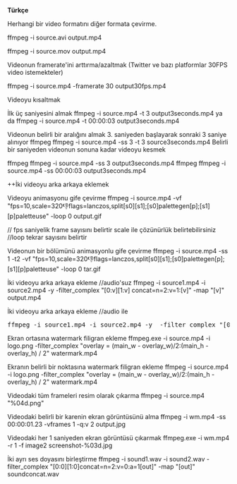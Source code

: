 <b>Türkçe</b>

Herhangi bir video formatını diğer formata çevirme. 

ffmpeg -i source.avi  output.mp4

ffmpeg -i source.mov output.mp4

Videonun framerate'ini arttırma/azaltmak (Twitter ve bazı platformlar 30FPS video istemekteler)

ffmpeg -i source.mp4 -framerate 30 output30fps.mp4

Videoyu kısaltmak

İlk üç saniyesini almak
ffmpeg -i source.mp4 -t 3 output3seconds.mp4
ya da 
ffmpeg -i source.mp4 -t 00:00:03 output3seconds.mp4

Videonun belirli bir aralığını almak
3. saniyeden başlayarak sonraki 3 saniye alınıyor
ffmpeg ffmpeg -i source.mp4 -ss 3 -t 3 source3seconds.mp4
Belirli bir saniyeden videonun sonuna kadar videoyu kesmek

ffmpeg ffmpeg -i source.mp4 -ss 3 output3seconds.mp4
ffmpeg ffmpeg -i source.mp4 -ss 00:00:03 output3seconds.mp4

++İki videoyu arka arkaya eklemek


Videoyu animasyonu gife çevirme
ffmpeg -i source.mp4 -vf "fps=10,scale=320:-1:flags=lanczos,split[s0][s1];[s0]palettegen[p];[s1][p]paletteuse" -loop 0 output.gif

// fps saniyelik frame sayısını belirtir scale ile çözünürlük belirtebilirsiniz
//loop tekrar sayısını belirtir

Videonun bir bölümünü animasyonlu gife çevirme
ffmpeg -i source.mp4 -ss 1 -t2 -vf "fps=10,scale=320:-1:flags=lanczos,split[s0][s1];[s0]palettegen[p];[s1][p]paletteuse" -loop 0 tar.gif

İki videoyu arka arkaya ekleme //audio'suz
ffmpeg -i source1.mp4 -i source2.mp4 -y -filter_complex "[0:v][1:v] concat=n=2:v=1:[v]" -map "[v]" output.mp4

İki videoyu arka arkaya ekleme //audio ile
<pre>
ffmpeg -i source1.mp4 -i source2.mp4 -y  -filter_complex "[0:v:0][0:a:0][1:v:0][1:a:0] concat=n=2:v=1:a=1 [v] [a]" -map "[a]" -map "[v]" output.mp4
</pre>

Ekran ortasına watermark filigran ekleme
ffmpeg.exe -i source.mp4 -i logo.png -filter_complex "overlay = (main_w - overlay_w)/2:(main_h - overlay_h) / 2" watermark.mp4 

Ekranın belirli bir noktasına watermark filigran ekleme
ffmpeg -i source.mp4 -i logo.png -filter_complex "overlay = (main_w - overlay_w)/2:(main_h - overlay_h) / 2" watermark.mp4 

Videodaki tüm frameleri resim olarak çıkarma
ffmpeg -i source.mp4  "%04d.png"

Videodaki belirli bir karenin ekran görüntüsünü alma
ffmpeg -i wm.mp4 -ss 00:00:01.23 -vframes 1 -q:v 2 output.jpg

Videodaki her 1 saniyeden ekran görüntüsü çıkarmak
ffmpeg.exe -i wm.mp4 -r 1  -f image2 screenshot-%03d.jpg

İki ayrı ses doyasını birleştirme
ffmpeg -i sound1.wav -i sound2.wav -filter_complex "[0:0][1:0]concat=n=2:v=0:a=1[out]" -map "[out]" soundconcat.wav
